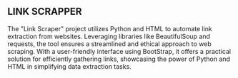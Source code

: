 ## LINK SCRAPPER
The "Link Scraper" project utilizes Python and HTML to automate link extraction from websites. Leveraging libraries like BeautifulSoup and requests, the tool ensures a streamlined and ethical approach to web scraping. With a user-friendly interface using BootStrap, it offers a practical solution for efficiently gathering links, showcasing the power of Python and HTML in simplifying data extraction tasks.


